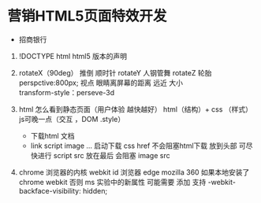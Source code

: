 # 营销HTML5页面特效开发
- 招商银行

1. !DOCTYPE html
    html5 版本的声明

2. rotateX（90deg） 推倒 顺时针
   rotateY     人钢管舞
   rotateZ    轮胎
   perspctive:800px;   视点   眼睛离屏幕的距离  远近  大小  
   transform-style：perseve-3d

3. html 怎么看到静态页面（用户体验 越快越好）
  html（结构）+ css （样式）  js可晚一点（交互  ，DOM .style）
     - 下载html 文档
     - link script image ...
        启动下载    css  href  不会阻塞html下载   放到头部 可尽快进行
        script src     放在最后    会阻塞
        image  src

4. chrome 浏览器的内核   webkit
   id 浏览器 edge
   mozilla
   360 如果本地安装了chrome webkit
   否则  ms
   实验中的新属性 可能需要 添加 支持
    -webkit-backface-visibility: hidden;